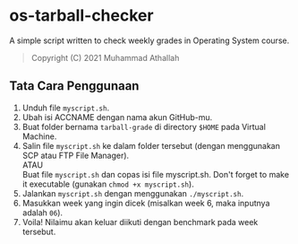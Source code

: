 # os-tarball-checker

A simple script written to check weekly grades in Operating System course.

> Copyright (C) 2021 Muhammad Athallah

## Tata Cara Penggunaan

1. Unduh file `myscript.sh`.
2. Ubah isi ACCNAME dengan nama akun GitHub-mu.
3. Buat folder bernama `tarball-grade` di directory `$HOME` pada Virtual Machine.
4. Salin file `myscript.sh` ke dalam folder tersebut (dengan menggunakan SCP atau FTP File Manager).<br>
   ATAU<br>
   Buat file `myscript.sh` dan copas isi file myscript.sh. Don't forget to make it executable (gunakan `chmod +x myscript.sh`).
5. Jalankan `myscript.sh` dengan menggunakan `./myscript.sh`.
6. Masukkan week yang ingin dicek (misalkan week 6, maka inputnya adalah `06`).
7. Voila! Nilaimu akan keluar diikuti dengan benchmark pada week tersebut.
